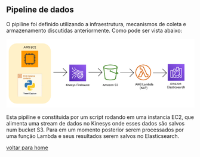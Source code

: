 ## Pipeline de dados

O pipiline foi definido utilizando a infraestrutura, mecanismos de coleta e armazenamento discutidas anteriormente. Como pode ser vista abaixo:

![pipeline.png](PipelineDosDados.png)

Esta pipiline e constituida por um script rodando em uma instancia EC2, que alimenta uma stream de dados no Kinesys onde esses dados são salvos num bucket S3. Para em um momento posterior serem processados por uma função Lambda e seus resultados serem salvos no Elasticsearch.

[voltar para home](index.md)